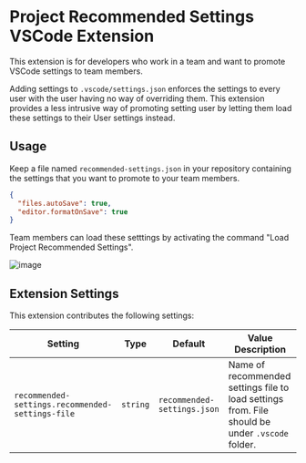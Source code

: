# Project Recommended Settings VSCode Extension

This extension is for developers who work in a team and want to promote VSCode settings to team members.

Adding settings to `.vscode/settings.json` enforces the settings to every user with the user having no way of overriding them. This extension provides a less intrusive way of promoting setting user by letting them load these settings to their User settings instead.

## Usage

Keep a file named `recommended-settings.json` in your repository containing the settings that you want to promote to your team members.

```json
{
  "files.autoSave": true,
  "editor.formatOnSave": true
}
```

Team members can load these setttings by activating the command "Load Project Recommended Settings".

![image](https://github.com/user-attachments/assets/ab50429d-b352-43be-89e1-262832730550)

## Extension Settings

This extension contributes the following settings:

| Setting                                          | Type     | Default                     | Value Description                                                                               |
| ------------------------------------------------ | -------- | --------------------------- | ----------------------------------------------------------------------------------------------- |
| `recommended-settings.recommended-settings-file` | `string` | `recommended-settings.json` | Name of recommended settings file to load settings from. File should be under `.vscode` folder. |
